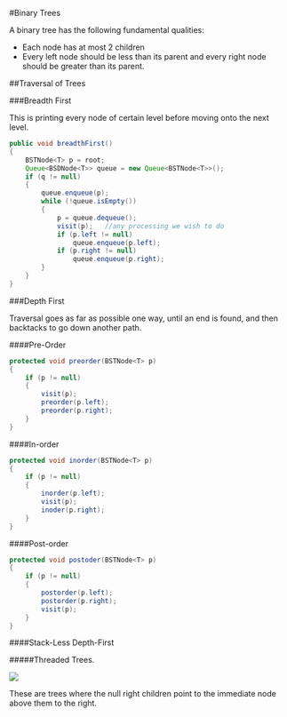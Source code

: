 #Binary Trees

A binary tree has the following fundamental qualities:

- Each node has at most 2 children
- Every left node should be less than its parent and every right node should be greater than its parent.

##Traversal of Trees

###Breadth First

This is printing every node of certain level before moving onto the next level.

```java
public void breadthFirst()
{
	BSTNode<T> p = root;
    Queue<BSDNode<T>> queue = new Queue<BSTNode<T>>();
    if (q != null)
    {
    	queue.enqueue(p);
        while (!queue.isEmpty())
        {
        	p = queue.dequeue();
            visit(p); 	//any processing we wish to do
            if (p.left != null)
            	queue.enqueue(p.left);
            if (p.right != null)
            	queue.enqueue(p.right);
        }
    }
}

```
###Depth First

Traversal goes as far as possible one way, until an end is found, and then backtacks to go down another path.

####Pre-Order

```java
protected void preorder(BSTNode<T> p)
{
	if (p != null)
    {
    	visit(p);
        preorder(p.left);
        preorder(p.right);
    }
}

```

####In-order

```java
protected void inorder(BSTNode<T> p)
{
	if (p != null)
    {
    	inorder(p.left);
        visit(p);
        inoder(p.right);
    }
}
```

####Post-order

```java
protected void postoder(BSTNode<T> p)
{
	if (p != null)
    {
    	postorder(p.left);
        postorder(p.right);
        visit(p);
    }
}
```
####Stack-Less Depth-First

#####Threaded Trees.

![](http://d18khu5s3lkxd9.cloudfront.net//wp-content/uploads/2014/07/threadedBT.png)

These are trees where the null right children point to the immediate node above them to the right.